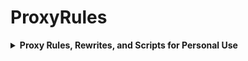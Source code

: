 # ProxyRules
<details>
  <summary><strong>Proxy Rules, Rewrites, and Scripts for Personal Use</strong></summary>


	Disclaimer: This repository is intended for learning purposes only. Please do not use any of these rules for commercial purposes.

	Contact: If there is any infringement, please get in touch, and I will promptly remove the content.

</details>
